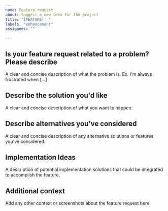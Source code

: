 ```yaml
---
name: Feature request
about: Suggest a new idea for the project
title: "[FEATURE]: "
labels: "enhancement"
assignees: ""

---
```


## Is your feature request related to a problem? Please describe

A clear and concise description of what the problem is. Ex. I'm always
frustrated when [...]

## Describe the solution you'd like

A clear and concise description of what you want to happen.

## Describe alternatives you've considered

A clear and concise description of any alternative solutions or features you've
considered.

## Implementation Ideas

A description of potential implementation solutions that could be integrated to
accomplish the feature.

## Additional context

Add any other context or screenshots about the feature request here.
